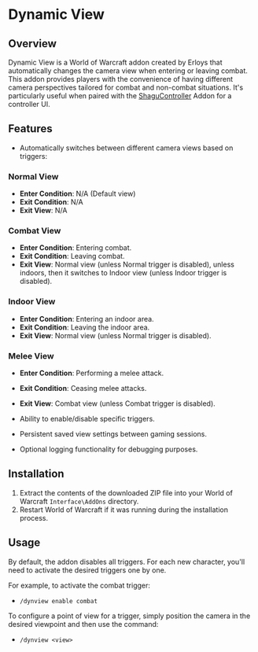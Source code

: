 # Dynamic View

## Overview
Dynamic View is a World of Warcraft addon created by Erloys that automatically changes the camera view when entering or leaving combat. This addon provides players with the convenience of having different camera perspectives tailored for combat and non-combat situations. It's particularly useful when paired with the [ShaguController](https://shagu.org/ShaguController) Addon for a controller UI.

## Features
- Automatically switches between different camera views based on triggers:

### Normal View
- **Enter Condition**: N/A (Default view)
- **Exit Condition**: N/A
- **Exit View**: N/A

### Combat View
- **Enter Condition**: Entering combat.
- **Exit Condition**: Leaving combat.
- **Exit View**: Normal view (unless Normal trigger is disabled), unless indoors, then it switches to Indoor view (unless Indoor trigger is disabled).

### Indoor View
- **Enter Condition**: Entering an indoor area.
- **Exit Condition**: Leaving the indoor area.
- **Exit View**: Normal view (unless Normal trigger is disabled).

### Melee View
- **Enter Condition**: Performing a melee attack.
- **Exit Condition**: Ceasing melee attacks.
- **Exit View**: Combat view (unless Combat trigger is disabled).

- Ability to enable/disable specific triggers.
- Persistent saved view settings between gaming sessions.
- Optional logging functionality for debugging purposes.

## Installation
1. Extract the contents of the downloaded ZIP file into your World of Warcraft `Interface\AddOns` directory.
2. Restart World of Warcraft if it was running during the installation process.

## Usage
By default, the addon disables all triggers. For each new character, you'll need to activate the desired triggers one by one.

For example, to activate the combat trigger:
- `/dynview enable combat`

To configure a point of view for a trigger, simply position the camera in the desired viewpoint and then use the command:
- `/dynview <view>`



